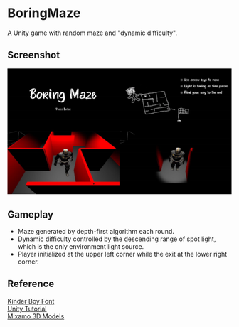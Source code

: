 # BoringMaze
A Unity game with random maze and "dynamic difficulty".

## Screenshot
<img src="/Share/image.png"/>

## Gameplay
* Maze generated by depth-first algorithm each round.
* Dynamic difficulty controlled by the descending range of spot light, which is the only environment light source.
* Player initialized at the upper left corner while the exit at the lower right corner.

## Reference
[Kinder Boy Font](https://www.dafont.com/kinder-boy.font)  
[Unity Tutorial](https://catlikecoding.com/unity/tutorials/)  
[Mixamo 3D Models](https://www.mixamo.com/)
